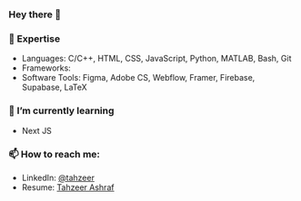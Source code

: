 ### Hey there 👋



### 🔭 Expertise

- Languages: C/C++, HTML, CSS, JavaScript, Python, MATLAB, Bash, Git
- Frameworks: 
- Software Tools: Figma, Adobe CS, Webflow, Framer, Firebase, Supabase, LaTeX
    

### 📙 I’m currently learning 

- Next JS

### 📫 How to reach me: 
- LinkedIn: [@tahzeer](https://www.linkedin.com/in/tahzeer/)
- Resume: [Tahzeer Ashraf](#)
